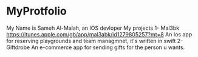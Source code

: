 # MyProtfolio
My Name is Sameh Al-Malah, an IOS devloper
My projects 
1- Mal3bk https://itunes.apple.com/gb/app/mal3abk/id1279805257?mt=8
 An Ios app for reserving playgrounds and team managmnet, it's written in swift 
2- Giftdrobe
 An e-commerce app for sending gifts for the person u wants.
